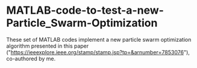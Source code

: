 # MATLAB-code-to-test-a-new-Particle_Swarm-Optimization

These set of MATLAB codes implement a new particle swarm optimization algorithm presented 
in this paper ("https://ieeexplore.ieee.org/stamp/stamp.jsp?tp=&arnumber=7853076"), co-authored by me.
